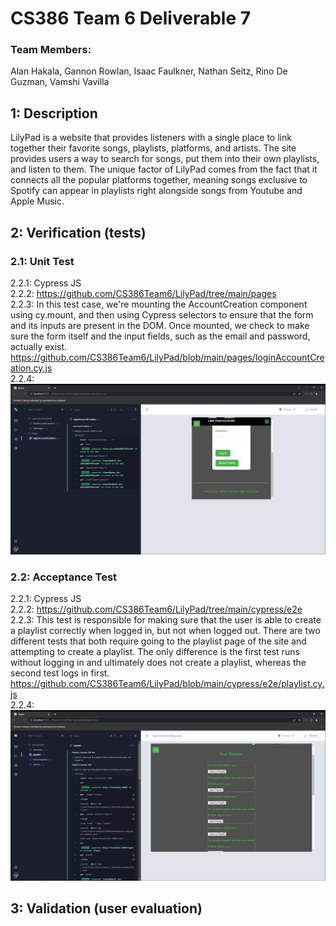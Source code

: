 # CS386 Team 6 Deliverable 7

### Team Members:
Alan Hakala, Gannon Rowlan, Isaac Faulkner, Nathan Seitz, Rino De Guzman, Vamshi Vavilla

## 1: Description
LilyPad is a website that provides listeners with a single place to link together their favorite songs, playlists, platforms, and artists. The site provides users a way to search for songs, put them into their own playlists, and listen to them. The unique factor of LilyPad comes from the fact that it connects all the popular platforms together, meaning songs exclusive to Spotify can appear in playlists right alongside songs from Youtube and Apple Music.

## 2: Verification (tests)
### 2.1: Unit Test
  2.2.1: Cypress JS <br />
  2.2.2: https://github.com/CS386Team6/LilyPad/tree/main/pages <br />
  2.2.3: In this test case, we're mounting the AccountCreation component using cy.mount, and then using Cypress selectors to ensure that the form and its inputs are              present in the DOM. Once mounted, we check to make sure the form itself and the input fields, such as the email and password, actually exist.
         https://github.com/CS386Team6/LilyPad/blob/main/pages/loginAccountCreation.cy.js <br />
  2.2.4: <img src="../images/accountCreation_test.jpg">

### 2.2: Acceptance Test
  2.2.1: Cypress JS <br />
  2.2.2: https://github.com/CS386Team6/LilyPad/tree/main/cypress/e2e <br />
  2.2.3: This test is responsible for making sure that the user is able to create a playlist correctly when logged in, but not when logged out. There are two different            tests that both require going to the playlist page of the site and attempting to create a playlist. The only difference is the first test runs without logging            in and ultimately does not create a playlist, whereas the second test logs in first.
         https://github.com/CS386Team6/LilyPad/blob/main/cypress/e2e/playlist.cy.js <br />
  2.2.4: <img src="../images/playlist_test.jpg">
         
## 3: Validation (user evaluation)
